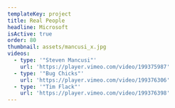 ```yaml
---
templateKey: project
title: Real People
headline: Microsoft
isActive: true
order: 80
thumbnail: assets/mancusi_x.jpg
videos:
  - type: '"Steven Mancusi"'
    url: 'https://player.vimeo.com/video/199375987'
  - type: '"Bug Chicks"'
    url: 'https://player.vimeo.com/video/199376306'
  - type: '"Tim Flack"'
    url: 'https://player.vimeo.com/video/199376398'
---
```

